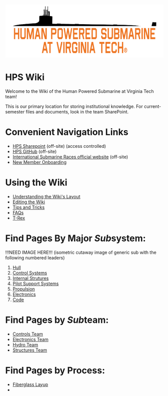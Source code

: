 # ![hps_logo1](hps_logo1.0d58f8f35c7f254d23fc.png)
# HPS Wiki

Welcome to the Wiki of the Human Powered Submarine at Virginia Tech team!

This is our primary location for storing institutional knowledge. For current-semester files and documents, look in the team SharePoint.

# Convenient Navigation Links
- [HPS Sharepoint](https://virginiatech.sharepoint.com/sites/HPS) (off-site) (access controlled)
- [HPS GitHub](https://github.com/VT-HPS) (off-site)
- [International Submarine Races official website](https://internationalsubmarineraces.org/) (off-site)
- [New Member Onboarding](wiki_setup/new-member-onboarding.md)

# Using the Wiki
  - [Understanding the Wiki's Layout](wiki_setup/wiki-layout-plan.md)
  - [Editing the Wiki](wiki_setup/editing-the-wiki.md)
  - [Tips and Tricks](wiki_setup/tips.md)
  - [FAQs](wiki_setup/faqs.md)
  - [T-Rex](https://chromedino.com/)

# Find Pages By Major *Sub*system:
!!!NEED IMAGE HERE!!! 
(isometric cutaway image of generic sub with the following numbered leaders)

1. [Hull](subsystems/hull/hull.md)
2. [Control Systems](subsystems/control_systems/control_systems.md)
3. [Internal Strutures](subsystems/internal_structures/internal-structures.md)
4. [Pilot Support Systems]()
5. [Propulsion](subsystems/propulsion/propulsion.md)
6. [Electronics](subsystems/electronics/electronics.md)
7. [Code](subsystems/code/code-subsystem-page.md)

# Find Pages by *Sub*team:
- [Controls Team](subteams/controls-subteam.md)
- [Electronics Team](subteams/electronics-subteam.md)
- [Hydro Team](subteams/hydro-subteam.md)
- [Structures Team](subteams/structures-subteam.md)

# Find Pages by Process:
- [Fiberglass Layup]()
- []()

